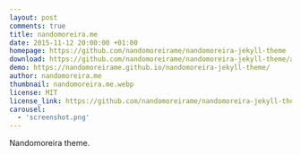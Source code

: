 ```yaml
---
layout: post
comments: true
title: nandomoreira.me
date: 2015-11-12 20:00:00 +01:00
homepage: https://github.com/nandomoreirame/nandomoreira-jekyll-theme
download: https://github.com/nandomoreirame/nandomoreira-jekyll-theme/archive/master.zip
demo: https://nandomoreirame.github.io/nandomoreira-jekyll-theme/
author: nandomoreira.me
thumbnail: nandomoreira.me.webp
license: MIT
license_link: https://github.com/nandomoreirame/nandomoreira-jekyll-theme/blob/master/LICENSE
carousel:
  - 'screenshot.png'
---
```


Nandomoreira theme.
